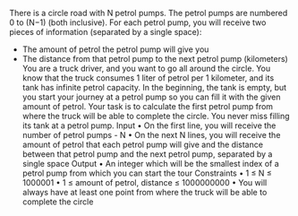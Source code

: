 There is a circle road with N petrol pumps. The petrol pumps are numbered 0 to (N−1) (both inclusive). For each petrol pump, you will receive two pieces of information (separated by a single space): 
-	The amount of petrol the petrol pump will give you
-	The distance from that petrol pump to the next petrol pump (kilometers)
You are a truck driver, and you want to go all around the circle. You know that the truck consumes 1 liter of petrol per 1 kilometer, and its tank has infinite petrol capacity.
In the beginning, the tank is empty, but you start your journey at a petrol pump so you can fill it with the given amount of petrol.
Your task is to calculate the first petrol pump from where the truck will be able to complete the circle. You never miss filling its tank at a petrol pump.
Input
•	On the first line, you will receive the number of petrol pumps - N
•	On the next N lines, you will receive the amount of petrol that each petrol pump will give and the distance between that petrol pump and the next petrol pump, separated by a single space
Output
•	An integer which will be the smallest index of a petrol pump from which you can start the tour
Constraints
•	1 ≤ N ≤ 1000001
•	1 ≤ amount of petrol, distance ≤ 1000000000
•	You will always have at least one point from where the truck will be able to complete the circle
